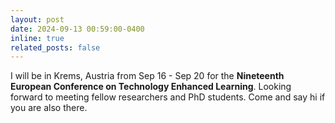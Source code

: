 ```yaml
---
layout: post
date: 2024-09-13 00:59:00-0400
inline: true
related_posts: false
---
```


I will be in Krems, Austria from Sep 16 - Sep 20 for the **Nineteenth European Conference on Technology Enhanced Learning**. Looking forward to meeting fellow researchers and PhD students. Come and say hi if you are also there.
